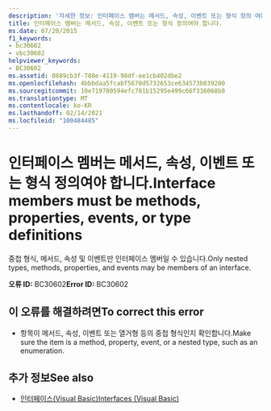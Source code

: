 ```yaml
---
description: '자세한 정보: 인터페이스 멤버는 메서드, 속성, 이벤트 또는 형식 정의 여야 합니다.'
title: 인터페이스 멤버는 메서드, 속성, 이벤트 또는 형식 정의여야 합니다.
ms.date: 07/20/2015
f1_keywords:
- bc30602
- vbc30602
helpviewer_keywords:
- BC30602
ms.assetid: 0889cb3f-788e-4119-98df-ee1cb402dbe2
ms.openlocfilehash: 4bbbdaa5fcabf5670d5732653ce634573b039200
ms.sourcegitcommit: 10e719780594efc781b15295e499c66f316068b8
ms.translationtype: MT
ms.contentlocale: ko-KR
ms.lasthandoff: 02/14/2021
ms.locfileid: "100484485"
---
```

# <a name="interface-members-must-be-methods-properties-events-or-type-definitions"></a><span data-ttu-id="33baa-103">인터페이스 멤버는 메서드, 속성, 이벤트 또는 형식 정의여야 합니다.</span><span class="sxs-lookup"><span data-stu-id="33baa-103">Interface members must be methods, properties, events, or type definitions</span></span>

<span data-ttu-id="33baa-104">중첩 형식, 메서드, 속성 및 이벤트만 인터페이스 멤버일 수 있습니다.</span><span class="sxs-lookup"><span data-stu-id="33baa-104">Only nested types, methods, properties, and events may be members of an interface.</span></span>  
  
 <span data-ttu-id="33baa-105">**오류 ID:** BC30602</span><span class="sxs-lookup"><span data-stu-id="33baa-105">**Error ID:** BC30602</span></span>  
  
## <a name="to-correct-this-error"></a><span data-ttu-id="33baa-106">이 오류를 해결하려면</span><span class="sxs-lookup"><span data-stu-id="33baa-106">To correct this error</span></span>  
  
- <span data-ttu-id="33baa-107">항목이 메서드, 속성, 이벤트 또는 열거형 등의 중첩 형식인지 확인합니다.</span><span class="sxs-lookup"><span data-stu-id="33baa-107">Make sure the item is a method, property, event, or a nested type, such as an enumeration.</span></span>  
  
## <a name="see-also"></a><span data-ttu-id="33baa-108">추가 정보</span><span class="sxs-lookup"><span data-stu-id="33baa-108">See also</span></span>

- [<span data-ttu-id="33baa-109">인터페이스(Visual Basic)</span><span class="sxs-lookup"><span data-stu-id="33baa-109">Interfaces (Visual Basic)</span></span>](../programming-guide/language-features/interfaces/index.md)
